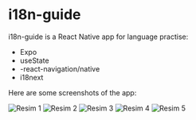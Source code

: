 # i18n-guide

i18n-guide is a React Native  app for language practise:


- Expo
- useState
- -react-navigation/native
- i18next




  

Here are some screenshots  of the app:

![Resim 1](https://hizliresim.com/tmvoc30.png)
![Resim 2](https://r.resimlink.com/NDbWV.png)
![Resim 3](https://r.resimlink.com/Ksw9W0fPg.png)
![Resim 4](https://r.resimlink.com/vUWcVu6X4yL.png)
![Resim 5](https://r.resimlink.com/Q6veH.png)
